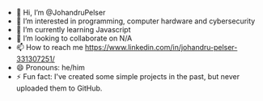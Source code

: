 - 👋 Hi, I’m @JohandruPelser
- 👀 I’m interested in programming, computer hardware and cybersecurity
- 🌱 I’m currently learning Javascript
- 💞️ I’m looking to collaborate on N/A
- 📫 How to reach me https://www.linkedin.com/in/johandru-pelser-331307251/
- 😄 Pronouns: he/him
- ⚡ Fun fact: I've created some simple projects in the past, but never uploaded them to GitHub.
